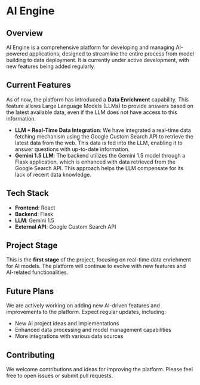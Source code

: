# AI Engine

## Overview
AI Engine is a comprehensive platform for developing and managing AI-powered applications, designed to streamline the entire process from model building to data deployment. It is currently under active development, with new features being added regularly.

## Current Features
As of now, the platform has introduced a **Data Enrichment** capability. This feature allows Large Language Models (LLMs) to provide answers based on the latest available data, even if the LLM does not have access to this information.

- **LLM + Real-Time Data Integration**: We have integrated a real-time data fetching mechanism using the Google Custom Search API to retrieve the latest data from the web. This data is fed into the LLM, enabling it to answer questions with up-to-date information.
- **Gemini 1.5 LLM**: The backend utilizes the Gemini 1.5 model through a Flask application, which is enhanced with data retrieved from the Google Search API. This approach helps the LLM compensate for its lack of recent data knowledge.

## Tech Stack
- **Frontend**: React
- **Backend**: Flask
- **LLM**: Gemini 1.5
- **External API**: Google Custom Search API

## Project Stage
This is the **first stage** of the project, focusing on real-time data enrichment for AI models. The platform will continue to evolve with new features and AI-related functionalities. 

## Future Plans
We are actively working on adding new AI-driven features and improvements to the platform. Expect regular updates, including:
- New AI project ideas and implementations
- Enhanced data processing and model management capabilities
- More integrations with various data sources

## Contributing
We welcome contributions and ideas for improving the platform. Please feel free to open issues or submit pull requests.
